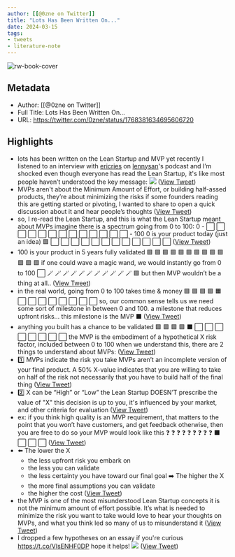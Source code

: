 ```yaml
---
author: [[@0zne on Twitter]]
title: "Lots Has Been Written On..."
date: 2024-03-15
tags: 
- tweets
- literature-note
---
```

![rw-book-cover](https://pbs.twimg.com/profile_images/1716173743062384640/-oqnKtDW.jpg)

## Metadata
- Author: [[@0zne on Twitter]]
- Full Title: Lots Has Been Written On...
- URL: https://twitter.com/0zne/status/1768381634695606720

## Highlights
- lots has been written on the Lean Startup and MVP
  yet recently I listened to an interview with [ericries](https://twitter.com/ericries) on [lennysan](https://twitter.com/lennysan)'s podcast and I’m shocked
  even though everyone has read the Lean Startup, it's like most people haven’t understood the key message: 
  ![](https://pbs.twimg.com/media/GIqNuVaaIAAHNkJ.jpg) ([View Tweet](https://twitter.com/0zne/status/1768381634695606720))
- MVPs aren't about the Minimum Amount of Effort, or building half-assed products, they’re about minimizing the risks
  if some founders reading this are getting started or pivoting, I wanted to share to open a quick discussion about it and hear people’s thoughts ([View Tweet](https://twitter.com/0zne/status/1768381639045116271))
- so, I re-read the Lean Startup, and this is what the Lean Startup meant about MVPs
  imagine there is a spectrum going from 0 to 100:
  0 - ⬜️ ⬜️ ⬜️ ⬜️ ⬜️ ⬜️ ⬜️ ⬜️ ⬜️ ⬜️ ⬜️ ⬜️ ⬜ - 100
  0 is your product today (just an idea)
  🟩 ⬜️ ⬜️ ⬜️ ⬜️ ⬜️ ⬜️ ⬜️ ⬜️ ⬜️ ⬜️ ⬜️ ⬜️ ([View Tweet](https://twitter.com/0zne/status/1768381642442510651))
- 100 is your product in 5 years fully validated
  🟩 🟩 🟩 🟩 🟩 🟩 🟩 🟩 🟩 🟩 🟩 🟩 🟩
  if one could wave a magic wand, we would instantly go from 0 to 100
  ⬜️ 🪄 🪄 🪄 🪄 🪄 🪄 🪄 🪄 🪄 🪄 🪄 🟩
  but then MVP wouldn’t be a thing at all.. ([View Tweet](https://twitter.com/0zne/status/1768381645793710519))
- in the real world, going from 0 to 100 takes time & money
  🟩 🟩 🟩 🟩 🟧 ⬜️ ⬜️ ⬜️ ⬜️ ⬜️ ⬜️ ⬜️ ⬜️
  so, our common sense tells us we need some sort of milestone
  in between 0 and 100.
  a milestone that reduces upfront risks...
  this milestone is the MVP ⬛ ([View Tweet](https://twitter.com/0zne/status/1768381649111384514))
- anything you built has a chance to be validated
  🟩 🟩 🟩 🟩 ⬛ ⬜️ ⬜️ ⬜️ ⬜️ ⬜️ ⬜️ ⬜️ ⬜️
  the MVP is the embodiment of a hypothetical X risk factor, included between 0 to 100
  when we understand this, there are 2 things to understand about MVPs: ([View Tweet](https://twitter.com/0zne/status/1768381652588544044))
- 1️⃣ MVPs indicate the risk you take
  MVPs aren’t an incomplete version of your final product. A 50% X-value indicates that you are willing to take on half of the risk
  not necessarily that you have to build half of the final thing ([View Tweet](https://twitter.com/0zne/status/1768381655897768291))
- 2️⃣ X can be “High” or “Low”
  the Lean Startup DOESN’T prescribe the value of "X"
  this decision is up to you, it's influenced by your market, and other criteria for evaluation ([View Tweet](https://twitter.com/0zne/status/1768381659467161925))
- ex:
  if you think high quality is an MVP requirement, that matters to the point that you won’t have customers, and get feedback otherwise, then you are free to do so
  your MVP would look like this
  ❓ ❓ ❓ ❓ ❓ ❓ ❓ ❓ ❓ ⬛ ⬜️ ⬜️ ⬜️ ([View Tweet](https://twitter.com/0zne/status/1768381662772220298))
- ⬅️ The lower the X
  + the less upfront risk you embark on
  - the less you can validate
  - the less certainty you have toward our final goal
  ➡️ The higher the X
  + the more final assumptions you can validate
  - the higher the cost ([View Tweet](https://twitter.com/0zne/status/1768381666165440802))
- the MVP is one of the most misunderstood Lean Startup concepts
  it is not the minimum amount of effort possible. It’s what is needed to minimize the risk you want to take
  would love to hear your thoughts on MVPs, and what you think led so many of us to misunderstand it ([View Tweet](https://twitter.com/0zne/status/1768381669407703048))
- I dropped a few hypotheses on an essay if you're curious
  https://t.co/VlsENHF0DP
  hope it helps! 
  ![](https://pbs.twimg.com/media/GIqNw6WbMAAXW0w.jpg) ([View Tweet](https://twitter.com/0zne/status/1768381678375059560))

